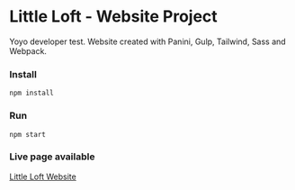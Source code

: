 # Little Loft - Website Project

Yoyo developer test. Website created with Panini, Gulp, Tailwind, Sass and Webpack.

### Install

`npm install`

### Run

`npm start`

### Live page available

[Little Loft Website](https://myaleung.github.io/yoyo-test/dist/)